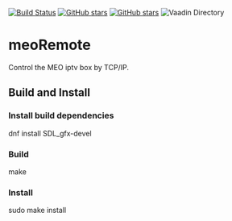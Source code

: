 [![Build Status](https://travis-ci.org/miguelleitao/meoRemote.svg?branch=master "Build Status")](https://travis-ci.org/miguelleitao/meoRemote)
[![GitHub stars](https://img.shields.io/github/stars/miguelleitao/meoRemote.svg)](https://github.com/miguelleitao/meoRemote)
[![GitHub stars](https://img.shields.io/github/stars/RDFLib/rdflib.svg)](https://github.com/RDFLib/rdflib/stargazers)
![Vaadin Directory](https://img.shields.io/vaadin-directory/v/vaadinvaadin-grid.svg)

# meoRemote
Control the MEO iptv box by TCP/IP.
## Build and Install
### Install build dependencies
dnf install SDL_gfx-devel
### Build
make
### Install
sudo make install

